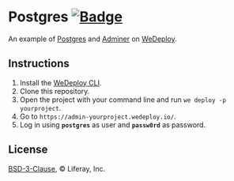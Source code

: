 # Postgres [![Badge](https://img.shields.io/badge/built%20with-wedeploy-00d46a.svg?style=flat)](http://wedeploy.com)

An example of [Postgres](https://hub.docker.com/_/postgres/) and [Adminer](https://hub.docker.com/_/adminer/) on [WeDeploy](https://wedeploy.com/).

## Instructions

1. Install the [WeDeploy CLI](https://wedeploy.com/docs/intro/using-the-command-line/).
2. Clone this repository.
3. Open the project with your command line and run `we deploy -p yourproject`.
4. Go to `https://admin-yourproject.wedeploy.io/`.
5. Log in using **`postgres`** as user and **`passw0rd`** as password.

## License

[BSD-3-Clause](./LICENSE.md), © Liferay, Inc.
